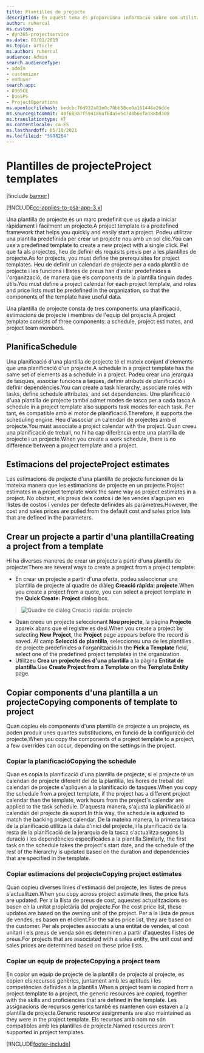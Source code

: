 ```yaml
---
title: Plantilles de projecte
description: En aquest tema es proporciona informació sobre com utilitzar les plantilles de projecte per a la configuració ràpida del projecte.
author: ruhercul
ms.custom:
- dyn365-projectservice
ms.date: 03/01/2019
ms.topic: article
ms.author: ruhercul
audience: Admin
search.audienceType:
- admin
- customizer
- enduser
search.app:
- D365CE
- D365PS
- ProjectOperations
ms.openlocfilehash: bedcbc76d932a81e0c78bb58ce6a161446a26dde
ms.sourcegitcommit: 40f68387f594180af64a5e5c748b6efa188bd300
ms.translationtype: HT
ms.contentlocale: ca-ES
ms.lasthandoff: 05/10/2021
ms.locfileid: "5998264"
---
```

# <a name="project-templates"></a><span data-ttu-id="b8450-103">Plantilles de projecte</span><span class="sxs-lookup"><span data-stu-id="b8450-103">Project templates</span></span> 

[!include [banner](../includes/psa-now-project-operations.md)]

[!INCLUDE[cc-applies-to-psa-app-3.x](../includes/cc-applies-to-psa-app-3x.md)]

<span data-ttu-id="b8450-104">Una plantilla de projecte és un marc predefinit que us ajuda a iniciar ràpidament i fàcilment un projecte.</span><span class="sxs-lookup"><span data-stu-id="b8450-104">A project template is a predefined framework that helps you quickly and easily start a project.</span></span> <span data-ttu-id="b8450-105">Podeu utilitzar una plantilla predefinida per crear un projecte nou amb un sol clic.</span><span class="sxs-lookup"><span data-stu-id="b8450-105">You can use a predefined template to create a new project with a single click.</span></span> <span data-ttu-id="b8450-106">Pel que fa als projectes, heu de definir els requisits previs per a les plantilles de projecte.</span><span class="sxs-lookup"><span data-stu-id="b8450-106">As for projects, you must define the prerequisites for project templates.</span></span> <span data-ttu-id="b8450-107">Heu de definir un calendari de projecte per a cada plantilla de projecte i les funcions i llistes de preus han d'estar predefinides a l'organització, de manera que els components de la plantilla tinguin dades útils.</span><span class="sxs-lookup"><span data-stu-id="b8450-107">You must define a project calendar for each project template, and roles and price lists must be predefined in the organization, so that the components of the template have useful data.</span></span>

<span data-ttu-id="b8450-108">Una plantilla de projecte consta de tres components: una planificació, estimacions de projecte i membres de l'equip del projecte.</span><span class="sxs-lookup"><span data-stu-id="b8450-108">A project template consists of three components: a schedule, project estimates, and project team members.</span></span>

## <a name="schedule"></a><span data-ttu-id="b8450-109">Planifica</span><span class="sxs-lookup"><span data-stu-id="b8450-109">Schedule</span></span>

<span data-ttu-id="b8450-110">Una planificació d'una plantilla de projecte té el mateix conjunt d'elements que una planificació d'un projecte.</span><span class="sxs-lookup"><span data-stu-id="b8450-110">A schedule in a project template has the same set of elements as a schedule in a project.</span></span> <span data-ttu-id="b8450-111">Podeu crear una jerarquia de tasques, associar funcions a taques, definir atributs de planificació i definir dependències.</span><span class="sxs-lookup"><span data-stu-id="b8450-111">You can create a task hierarchy, associate roles with tasks, define schedule attributes, and set dependencies.</span></span> <span data-ttu-id="b8450-112">Una planificació d'una plantilla de projecte també admet modes de tasca per a cada tasca.</span><span class="sxs-lookup"><span data-stu-id="b8450-112">A schedule in a project template also supports task modes for each task.</span></span> <span data-ttu-id="b8450-113">Per tant, és compatible amb el motor de planificació.</span><span class="sxs-lookup"><span data-stu-id="b8450-113">Therefore, it supports the scheduling engine.</span></span> <span data-ttu-id="b8450-114">Heu d'associar un calendari de projectes amb el projecte.</span><span class="sxs-lookup"><span data-stu-id="b8450-114">You must associate a project calendar with the project.</span></span> <span data-ttu-id="b8450-115">Quan creeu una planificació de treball, no hi ha cap diferència entre una plantilla de projecte i un projecte.</span><span class="sxs-lookup"><span data-stu-id="b8450-115">When you create a work schedule, there is no difference between a project template and a project.</span></span>

## <a name="project-estimates"></a><span data-ttu-id="b8450-116">Estimacions del projecte</span><span class="sxs-lookup"><span data-stu-id="b8450-116">Project estimates</span></span>

<span data-ttu-id="b8450-117">Les estimacions de projecte d'una plantilla de projecte funcionen de la mateixa manera que les estimacions de projecte en un projecte.</span><span class="sxs-lookup"><span data-stu-id="b8450-117">Project estimates in a project template work the same way as project estimates in a project.</span></span> <span data-ttu-id="b8450-118">No obstant, els preus dels costos i de les vendes s'agrupen en llistes de costos i vendes per defecte definides als paràmetres.</span><span class="sxs-lookup"><span data-stu-id="b8450-118">However, the cost and sales prices are pulled from the default cost and sales price lists that are defined in the parameters.</span></span>

## <a name="creating-a-project-from-a-template"></a><span data-ttu-id="b8450-119">Crear un projecte a partir d'una plantilla</span><span class="sxs-lookup"><span data-stu-id="b8450-119">Creating a project from a template</span></span>
 
<span data-ttu-id="b8450-120">Hi ha diverses maneres de crear un projecte a partir d'una plantilla de projecte:</span><span class="sxs-lookup"><span data-stu-id="b8450-120">There are several ways to create a project from a project template:</span></span>

- <span data-ttu-id="b8450-121">En crear un projecte a partir d'una oferta, podeu seleccionar una plantilla de projecte al quadre de diàleg **Creació ràpida: projecte**.</span><span class="sxs-lookup"><span data-stu-id="b8450-121">When you create a project from a quote, you can select a project template in the **Quick Create: Project** dialog box.</span></span>

> ![Quadre de diàleg Creació ràpida: projecte](media/project-11.png)

- <span data-ttu-id="b8450-123">Quan creeu un projecte seleccionant **Nou projecte**, la pàgina **Projecte** apareix abans que el registre es desi.</span><span class="sxs-lookup"><span data-stu-id="b8450-123">When you create a project by selecting **New Project**, the **Project** page appears before the record is saved.</span></span> <span data-ttu-id="b8450-124">Al camp **Selecció de plantilla**, seleccioneu una de les plantilles de projecte predefinides a l'organització.</span><span class="sxs-lookup"><span data-stu-id="b8450-124">In the **Pick a Template** field, select one of the predefined project templates in the organization.</span></span>
- <span data-ttu-id="b8450-125">Utilitzeu **Crea un projecte des d'una plantilla** a la pàgina **Entitat de plantilla**.</span><span class="sxs-lookup"><span data-stu-id="b8450-125">Use **Create Project from a Template** on the **Template Entity** page.</span></span>

## <a name="copying-components-of-template-to-project"></a><span data-ttu-id="b8450-126">Copiar components d'una plantilla a un projecte</span><span class="sxs-lookup"><span data-stu-id="b8450-126">Copying components of template to project</span></span>

<span data-ttu-id="b8450-127">Quan copieu els components d'una plantilla de projecte a un projecte, es poden produir unes quantes substitucions, en funció de la configuració del projecte.</span><span class="sxs-lookup"><span data-stu-id="b8450-127">When you copy the components of a project template to a project, a few overrides can occur, depending on the settings in the project.</span></span>

### <a name="copying-the-schedule"></a><span data-ttu-id="b8450-128">Copiar la planificació</span><span class="sxs-lookup"><span data-stu-id="b8450-128">Copying the schedule</span></span>

<span data-ttu-id="b8450-129">Quan es copia la planificació d'una plantilla de projecte, si el projecte té un calendari de projecte diferent del de la plantilla, les hores de treball del calendari de projecte s'apliquen a la planificació de tasques.</span><span class="sxs-lookup"><span data-stu-id="b8450-129">When you copy the schedule from a project template, if the project has a different project calendar than the template, work hours from the project's calendar are applied to the task schedule.</span></span> <span data-ttu-id="b8450-130">D'aquesta manera, s'ajusta la planificació al calendari del projecte de suport.</span><span class="sxs-lookup"><span data-stu-id="b8450-130">In this way, the schedule is adjusted to match the backing project calendar.</span></span> <span data-ttu-id="b8450-131">De la mateixa manera, la primera tasca de la planificació utilitza la data d'inici del projecte, i la planificació de la resta de la planificació de la jerarquia de la tasca s'actualitza segons la duració i les dependències especificades a la plantilla.</span><span class="sxs-lookup"><span data-stu-id="b8450-131">Similarly, the first task on the schedule takes the project's start date, and the schedule of the rest of the hierarchy is updated based on the duration and dependencies that are specified in the template.</span></span> 

### <a name="copying-project-estimates"></a><span data-ttu-id="b8450-132">Copiar estimacions del projecte</span><span class="sxs-lookup"><span data-stu-id="b8450-132">Copying project estimates</span></span> 

<span data-ttu-id="b8450-133">Quan copieu diverses línies d'estimació del projecte, les llistes de preus s'actualitzen.</span><span class="sxs-lookup"><span data-stu-id="b8450-133">When you copy across project estimate lines, the price lists are updated.</span></span> <span data-ttu-id="b8450-134">Per a la llista de preus de cost, aquestes actualitzacions es basen en la unitat propietària del projecte.</span><span class="sxs-lookup"><span data-stu-id="b8450-134">For the cost price list, these updates are based on the owning unit of the project.</span></span> <span data-ttu-id="b8450-135">Per a la llista de preus de vendes, es basen en el client.</span><span class="sxs-lookup"><span data-stu-id="b8450-135">For the sales price list, they are based on the customer.</span></span> <span data-ttu-id="b8450-136">Per als projectes associats a una entitat de vendes, el cost unitari i els preus de venda són es determinen a partir d'aquestes llistes de preus.</span><span class="sxs-lookup"><span data-stu-id="b8450-136">For projects that are associated with a sales entity, the unit cost and sales prices are determined based on these price lists.</span></span>

### <a name="copying-a-project-team"></a><span data-ttu-id="b8450-137">Copiar un equip de projecte</span><span class="sxs-lookup"><span data-stu-id="b8450-137">Copying a project team</span></span>

<span data-ttu-id="b8450-138">En copiar un equip de projecte de la plantilla de projecte al projecte, es copien els recursos genèrics, juntament amb les aptituds i les competències definides a la plantilla.</span><span class="sxs-lookup"><span data-stu-id="b8450-138">When a project team is copied from a project template to a project, the generic resources are copied, together with the skills and proficiencies that are defined in the template.</span></span> <span data-ttu-id="b8450-139">Les assignacions de recursos genèrics també es mantenen com estaven a la plantilla de projecte.</span><span class="sxs-lookup"><span data-stu-id="b8450-139">Generic resource assignments are also maintained as they were in the project template.</span></span> <span data-ttu-id="b8450-140">Els recursos amb nom no són compatibles amb les plantilles de projecte.</span><span class="sxs-lookup"><span data-stu-id="b8450-140">Named resources aren't supported in project templates.</span></span>


[!INCLUDE[footer-include](../includes/footer-banner.md)]